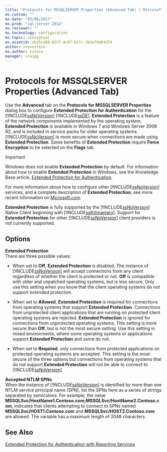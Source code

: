 ```yaml
---
title: "Protocols for MSSQLSERVER Properties (Advanced Tab) | Microsoft Docs"
ms.custom: ""
ms.date: "03/06/2017"
ms.prod: "sql-server-2014"
ms.reviewer: ""
ms.technology: configuration
ms.topic: conceptual
ms.assetid: abd5ca68-825f-4c07-b27c-3b3a79d03d74
author: stevestein
ms.author: sstein
manager: craigg
---
```

# Protocols for MSSQLSERVER Properties (Advanced Tab)
  Use the **Advanced** tab on the **Protocols for MSSQLSERVER Properties** dialog box to configure **Extended Protection for Authentication** for the [!INCLUDE[ssNoVersion](../../includes/ssnoversion-md.md)] [!INCLUDE[ssDE](../../includes/ssde-md.md)]. **Extended Protection** is a feature of the network components implemented by the operating system. **Extended Protection** is available in Windows 7 and Windows Server 2008 R2, and is included in service packs for older operating systems. [!INCLUDE[ssNoVersion](../../includes/ssnoversion-md.md)] is more secure when connections are made using **Extended Protection**. Some benefits of **Extended Protection** require **Force Encryption** to be selected on the **Flags** tab.  
  
> [!IMPORTANT]  
>  Windows does not enable **Extended Protection** by default. For information about how to enable **Extended Protection** in Windows, see the Knowledge Base article, [Extended Protection for Authentication](http://go.microsoft.com/fwlink/?LinkId=178431).  
  
 For more information about how to configure other [!INCLUDE[ssNoVersion](../../includes/ssnoversion-md.md)] services, and a complete description of **Extended Protection**, see more recent information on [Microsoft.com](http://go.microsoft.com/fwlink/?LinkId=177752).  
  
 **Extended Protection** is fully supported by the [!INCLUDE[ssNoVersion](../../includes/ssnoversion-md.md)] Native Client beginning with [!INCLUDE[ssKilimanjaro](../../includes/sskilimanjaro-md.md)]. Support for **Extended Protection** for other [!INCLUDE[ssNoVersion](../../includes/ssnoversion-md.md)] client providers is not currently supported.  
  
## Options  
 **Extended Protection**  
 There are three possible values:  
  
-   When set to **Off**, **Extended Protection** is disabled. The instance of [!INCLUDE[ssNoVersion](../../includes/ssnoversion-md.md)] will accept connections from any client regardless of whether the client is protected or not. **Off** is compatible with older and unpatched operating systems, but is less secure. Only use this setting when you know that the client operating systems do not support extended protection.  
  
-   When set to **Allowed**, **Extended Protection** is required for connections from operating systems that support **Extended Protection**. Connections from unprotected client applications that are running on protected client operating systems are rejected. **Extended Protection** is ignored for connections from unprotected operating systems. This setting is more secure than **Off**, but is not the most secure setting. Use this setting in mixed environments, where some operating systems or applications support **Extended Protection** and some do not.  
  
-   When set to **Required**, only connections from protected applications on protected operating systems are accepted. This setting is the most secure of the three options but connections from operating systems that do not support **Extended Protection** will not be able to connect to [!INCLUDE[ssNoVersion](../../includes/ssnoversion-md.md)].  
  
 **Accepted NTLM SPNs**  
 When the instance of [!INCLUDE[ssNoVersion](../../includes/ssnoversion-md.md)] is identified by more than one NTLM service principal name (SPN), list the SPNs here as a series of strings separated by semicolons. For example, the value **MSSQLSvc/HostName1.Contoso.com;MSSQLSvc/HostName2.Contoso.com**, indicates that clients attempting to connect to SPNs named **MSSQLSvc/HOST1.Contoso.com** and **MSSQLSvc/HOST2.Contoso.com** are allowed. The variable has a maximum length of 2048 characters.  
  
## See Also  
 [Extended Protection for Authentication with Reporting Services](../../reporting-services/security/extended-protection-for-authentication-with-reporting-services.md)  
  
  
